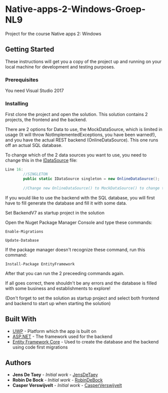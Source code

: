 # Native-apps-2-Windows-Groep-NL9

Project for the course Native apps 2: Windows


## Getting Started

These instructions will get you a copy of the project up and running on your local machine for development and testing purposes.

### Prerequisites

You need Visual Studio 2017

### Installing


First clone the project and open the solution. This solution contains 2 projects, the frontend and the backend.

There are 2 options for Data to use, the MockDataSource, which is limited in usage (It will throw NotImplementedExceptions, you have been warned!), and you have the actual REST backend (OnlineDataSource). This one runs off an actual SQL database.

To change which of the 2 data sources you want to use, you need to change this in the [IDataSource](Windows-App/Data/IDataSource.cs) file:

```C#
Line 16:
        //SINGLETON
        public static IDataSource singleton = new OnlineDataSource();
        
        //Change new OnlineDataSource() to MockDataSource() to change to Mock data
```

If you would like to use the backend with the SQL database, you will first have to fill generate the database and fill it with some data. 

Set BackendV7 as startup project in the solution

Open the Nuget Package Manager Console and type these commands:

```
Enable-Migrations
```

```
Update-Database
```

If the package manager doesn't recognize these command, run this command:

```
Install-Package EntityFramework
```

After that  you can run the 2 preceeding commands again.

If all goes correct, there shouldn't be any errors and the database is filled with some business and establishments to explore!

(Don't forget to set the solution as startup project and select both frontend and backend to start up when starting the solution)


## Built With

* [UWP](https://docs.microsoft.com/en-us/windows/uwp/design/basics/design-and-ui-intro) - Platform which the app is built on
* [ASP.NET](https://www.asp.net) - The framework used for the backend
* [Entity Framework Core](https://docs.microsoft.com/en-us/ef/core/) - Used to create the database and the backend using code first migrations

## Authors

* **Jens De Taey** - *Initial work* - [JensDeTaey](https://github.com/JensDeTaey)
* **Robin De Bock** - *Initial work* - [RobinDeBock](https://github.com/RobinDeBock)
* **Casper Verswijvelt** - *Initial work* - [CasperVerswijvelt](https://github.com/CasperVerswijvelt)


